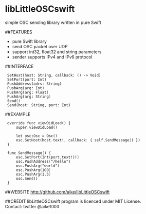 libLittleOSCswift
====
simple OSC sending library written in pure Swift 

##FEATURES
- pure Swift library
- send OSC packet over UDP
- support int32, float32 and string parameters
- sender supports IPv4 and IPv6 protocol

##INTERFACE
```
 SetHost(host: String, callback: () -> Void)
 SetPort(port: Int)
 PushAddress(adrs: String)
 PushArg(arg: Int)
 PushArg(arg: Float)
 PushArg(arg: String)
 Send()
 Send(host: String, port: Int)
```

##EXAMPLE
```
 override func viewDidLoad() {
     super.viewDidLoad()

     let osc:Osc = Osc()
     osc.SetHost(host.text!, callback: { self.SendMessage() })
 }

 func SendMessage() {
     osc.SetPort(Int(port.text!)!)
     osc.PushAddress("/hello")
     osc.PushArg("world")
     osc.PushArg(100)
     osc.PushArg(1.5)
     osc.Send()
 }

```

##WEBSITE
http://github.com/aike/libLittleOSCswift

##CREDIT
libLittleOSCswift program is licenced under MIT License.  
Contact: twitter @aike1000
